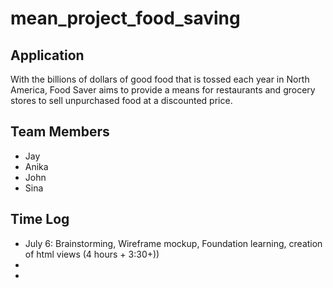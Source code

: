 # mean_project_food_saving

## Application

With the billions of dollars of good food that is tossed each year in North America, Food Saver aims to provide a means for restaurants and grocery stores to sell unpurchased food at a discounted price.


## Team Members

* Jay
* Anika
* John
* Sina

## Time Log

* July 6: Brainstorming, Wireframe mockup, Foundation learning, creation of html views (4 hours + 3:30+))
*
*
